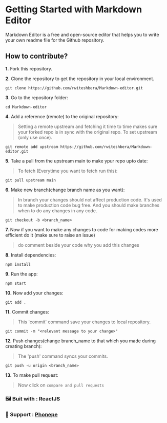 # Getting Started with Markdown Editor
Markdown Editor is a free and open-source editor that helps you to write your own readme file for the Github repository.

## How to contribute?
**1.** Fork this repository.

 **2.** Clone the repository to get the repository in your local environment.
 ```
 git clone https://github.com/rwiteshbera/Markdown-editor.git
 ```
**3.** Go to the repository folder:

```
cd Markdown-editor
```
**4.** Add a reference (remote) to the original repository:
> Setting a remote upstream and fetching it time to time makes sure your forked repo is in sync with the original repo. To set upstream (only use once).
```
git remote add upstream https://github.com/rwiteshbera/Markdown-editor.git
```

**5.** Take a pull from the upstream main to make ypur repo upto date:
>To fetch (Everytime you want to fetch run this):
```
git pull upstream main
```
**6.** Make new branch(change branch name as you want):
> In branch your changes should not affect production code. It's used to make production code bug free. And you should make branches when to do any changes in any code. 
```
git checkout -b <branch_name>
```
**7.** Now if you want to make any changes to code for making codes more efficient do it (make sure to raise an issue)
 >do comment beside your code why you add this changes

**8.** Install dependencies:
```
npm install
```
**9.** Run the app:
```
npm start
```
**10.** Now add your changes:

```
git add .
```

**11.** Commit changes:
>This 'commit' command save your  changes to local repository.

```
git commit -m "<relevant message to your change>"
```
**12.** Push changes(change branch_name to that which you made during creating branch):
>The 'push' command  syncs your commits.
```
git push -u origin <branch_name>
```
**13.** To make pull request:

>Now click on `compare and pull requests`

### 🖼️ Buit with : ReactJS
### 🙏 Support : [Phonepe](https://drive.google.com/file/d/1yPqw_5yd1PETcYwLguAwqGN2yZcYLUGb/view?usp=sharing)
